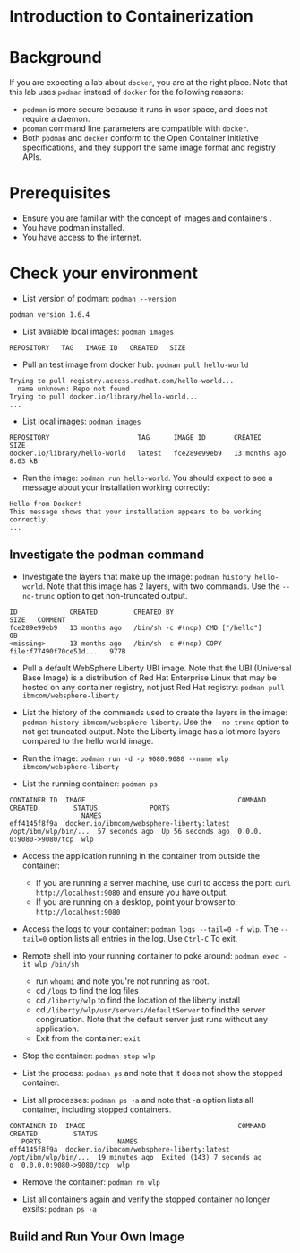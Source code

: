 # Introduction to Containerization

# Background

If you are expecting a lab about `docker`, you are at the right place. Note that this lab uses `podman` instead of `docker` for the following reasons:

-  `podman` is more secure because it runs in user space, and does not require a daemon.
- `pdoman` command line parameters are compatible with `docker`.
- Both `podman` and `docker` conform to the Open Container Initiative specifications, and they support the same image format and registry APIs.


# Prerequisites

- Ensure you are familiar with the concept of images and containers .
- You have podman installed.
- You have access to the internet.


# Check your environment

- List version of podman: `podman --version`
```
podman version 1.6.4
```

- List avaiable local images: `podman images`
```
REPOSITORY   TAG   IMAGE ID   CREATED   SIZE
```

- Pull an test image from docker hub:  `podman pull hello-world`
```
Trying to pull registry.access.redhat.com/hello-world...
  name unknown: Repo not found
Trying to pull docker.io/library/hello-world...
...
```

- List local images: `podman images`
```
REPOSITORY                      TAG      IMAGE ID       CREATED         SIZE
docker.io/library/hello-world   latest   fce289e99eb9   13 months ago   8.03 kB
```

- Run the image: `podman run hello-world`. You should expect to see a message about your installation working correctly:

```
Hello from Docker!
This message shows that your installation appears to be working correctly.
...
```

## Investigate the podman command

- Investigate the layers that make up the image: `podman history hello-world`. Note that this image has 2 layers, with two commands. Use the `--no-trunc` option to get non-truncated output.
```
ID             CREATED         CREATED BY                                      SIZE   COMMENT
fce289e99eb9   13 months ago   /bin/sh -c #(nop) CMD ["/hello"]                0B
<missing>      13 months ago   /bin/sh -c #(nop) COPY file:f77490f70ce51d...   977B
```

- Pull a default WebSphere Liberty UBI image. Note that the UBI (Universal Base Image) is a distribution of Red Hat Enterprise Linux that may be hosted on any container registry, not just Red Hat registry: `podman pull ibmcom/websphere-liberty`

- List the history of the  commands used to create the layers in the image: `podman history ibmcom/websphere-liberty`. Use the `--no-trunc` option to not get truncated output. Note the Liberty image has a lot more layers compared to the hello world image.

- Run the image: `podman run -d -p 9080:9080 --name wlp ibmcom/websphere-liberty`

- List the running container: `podman ps`
```
CONTAINER ID  IMAGE                                      COMMAND               CREATED         STATUS             PORTS
                  NAMES
eff4145f8f9a  docker.io/ibmcom/websphere-liberty:latest  /opt/ibm/wlp/bin/...  57 seconds ago  Up 56 seconds ago  0.0.0. 0:9080->9080/tcp  wlp
```

- Access the application running in the container from outside the container:
  - If you are running a server machine, use curl to access the port: `curl http://localhost:9080` and ensure you have output.
  - If you are running on a desktop, point your browser to: `http://localhost:9080`

 - Access the logs to your container: `podman logs --tail=0 -f wlp`. The `--tail=0` option lists all entries in the log. Use `Ctrl-C` To exit.

- Remote shell into your running container to poke around: `podman exec -it wlp /bin/sh`
  - run `whoami` and note you're not running as root.
  - cd `/logs` to find the log files
  - cd `/liberty/wlp` to find the location of the liberty install
  - cd `/liberty/wlp/usr/servers/defaultServer` to find the server congiruation. Note that the default server just runs without any application.
  - Exit from the container: `exit`

- Stop the container: `podman stop wlp`

- List the process: `podman ps` and note that it does not show the stopped container.

- List all processes: `podman ps -a` and note that -a option lists all container, including stopped containers.
```
CONTAINER ID  IMAGE                                      COMMAND               CREATED         STATUS
   PORTS                   NAMES
eff4145f8f9a  docker.io/ibmcom/websphere-liberty:latest  /opt/ibm/wlp/bin/...  19 minutes ago  Exited (143) 7 seconds ag
o  0.0.0.0:9080->9080/tcp  wlp
```

- Remove the container: `podman rm wlp`

- List all containers again and verify the stopped container no longer exsits: `podman ps -a`


## Build and Run Your Own Image